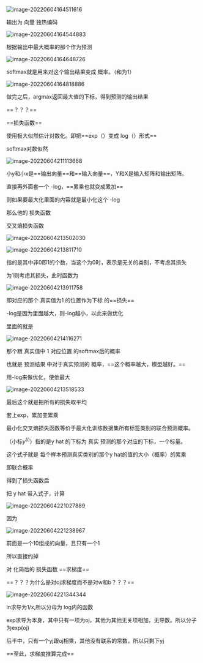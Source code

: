 ![image-20220604164511616](C:\Users\ZhuPingfei\AppData\Roaming\Typora\typora-user-images\image-20220604164511616.png)

输出为   向量   独热编码    

![image-20220604164544883](C:\Users\ZhuPingfei\AppData\Roaming\Typora\typora-user-images\image-20220604164544883.png)

根据输出中最大概率的那个作为预测

![image-20220604164648726](C:\Users\ZhuPingfei\AppData\Roaming\Typora\typora-user-images\image-20220604164648726.png)



softmax就是用来对这个输出结果变成   概率。（和为1）

![image-20220604164818886](C:\Users\ZhuPingfei\AppData\Roaming\Typora\typora-user-images\image-20220604164818886.png)

做完之后，argmax返回最大值的下标，得到预测的输出结果







==？？？==

==损失函数==

使用极大似然估计对数化。即把==exp（）变成    log（）形式==



softmax对数似然

![image-20220604211113668](C:\Users\ZhuPingfei\AppData\Roaming\Typora\typora-user-images\image-20220604211113668.png)

小y和小x是==输出向量==和==输入向量==，Y和X是输入矩阵和输出矩阵。



直接再外面套一个  -log，==累乘也就变成累加==

则如果要最大化里面的内容就是最小化这个   -log

那么他的     损失函数







交叉熵损失函数

![image-20220604213502030](C:\Users\ZhuPingfei\AppData\Roaming\Typora\typora-user-images\image-20220604213502030.png)



![image-20220604213811710](C:\Users\ZhuPingfei\AppData\Roaming\Typora\typora-user-images\image-20220604213811710.png)

指的是其中非0即1的个数，当这个为0时，表示是无关的类别，不考虑其损失

为1则考虑其损失，此时函数为

![image-20220604213911758](C:\Users\ZhuPingfei\AppData\Roaming\Typora\typora-user-images\image-20220604213911758.png)

即对应的那个    真实值为1   的位置作为下标    的==损失==



-log是因为里面越大，则-log越小，以此来做优化



里面的就是

![image-20220604214116271](C:\Users\ZhuPingfei\AppData\Roaming\Typora\typora-user-images\image-20220604214116271.png)

那个跟   真实值中   1  对应位置   的softmax后的概率



也就是   预测结果  中对于真实预测的    概率，==这个概率越大，模型越好。==

用-log来做优化，使他最大

![image-20220604213518533](C:\Users\ZhuPingfei\AppData\Roaming\Typora\typora-user-images\image-20220604213518533.png)

最后这个就是把所有的损失取平均



套上exp，累加变累乘

最小化交叉熵损失函数等价于最大化训练数据集所有标签类别的联合预测概率。

（小标$y^{(i)}$）指的是y hat 的下标为   真实  预测的那个对应的下标，一个标量。



这个式子就是  每个样本预测真实类别的那个y hat的值的大小（概率）的累乘

即联合概率









得到了损失函数后

把  y hat  带入式子，计算

![image-20220604221027889](C:\Users\ZhuPingfei\AppData\Roaming\Typora\typora-user-images\image-20220604221027889.png)

因为

![image-20220604221238967](C:\Users\ZhuPingfei\AppData\Roaming\Typora\typora-user-images\image-20220604221238967.png)

前面是一个10组成的向量，且只有一个1

所以直接约掉



对  化简后的   损失函数  ==求梯度==

==？？？为什么是对oj求梯度而不是对w和b？？？==

![image-20220604221344344](C:\Users\ZhuPingfei\AppData\Roaming\Typora\typora-user-images\image-20220604221344344.png)

ln求导为1/x,所以分母为    log内的函数

exp求导为本身，其中只有一项为oj，其他为其他无关项相加，无导数。所以分子为exp(oj)







后半中，只有一个yj跟oj相乘，其他没有联系的常数，所以只剩下yj



==至此，求梯度推算完成==













